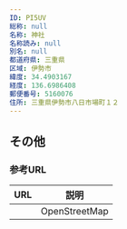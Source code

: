 ```yaml
---
ID: PI5UV
総称: null
名称: 神社
名称読み: null
別名: null
都道府県: 三重県
区域: 伊勢市
緯度: 34.4903167
経度: 136.6986408
郵便番号: 5160076
住所: 三重県伊勢市八日市場町１２
---
```


## その他

### 参考URL

| URL | 説明          |
| --- | ------------- |
|     | OpenStreetMap |

